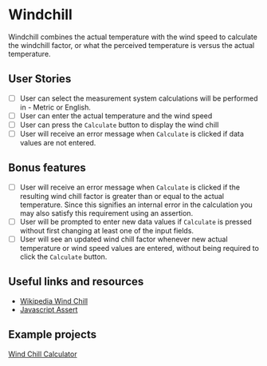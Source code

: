 # Windchill

Windchill combines the actual temperature with the wind speed to calculate
the windchill factor, or what the perceived temperature is versus the actual
temperature.

## User Stories

-   [ ] User can select the measurement system calculations will be performed
in - Metric or English.
-   [ ] User can enter the actual temperature and the wind speed
-   [ ] User can press the `Calculate` button to display the wind chill
-   [ ] User will receive an error message when `Calculate` is clicked if data 
values are not entered.

## Bonus features

-   [ ] User will receive an error message when `Calculate` is clicked if the 
resulting wind chill factor is greater than or equal to the actual temperature.
Since this signifies an internal error in the calculation you may also
satisfy this requirement using an assertion.
-   [ ] User will be prompted to enter new data values if `Calculate` is 
pressed without first changing at least one of the input fields.
-   [ ] User will see an updated wind chill factor whenever new actual
temperature or wind speed values are entered, without being required to
click the `Calculate` button. 

## Useful links and resources

- [Wikipedia Wind Chill](https://en.wikipedia.org/wiki/Wind_chill)
- [Javascript Assert](https://developer.mozilla.org/en-US/docs/Web/API/console/assert)

## Example projects

[Wind Chill Calculator](http://www.jsmadeeasy.com/javascripts/Calculators/Wind%20Chill%20Calculator/index.htm)

